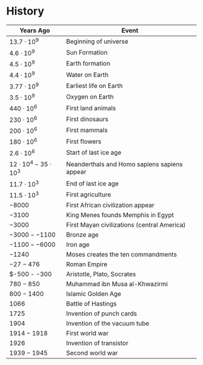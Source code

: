 History
===

| Years Ago | Event |
|---|---|
| $13.7 \cdot 10^9$ | Beginning of universe |
| $4.6 \cdot 10^9$ | Sun Formation |
| $4.5 \cdot 10^9$ | Earth formation |
| $4.4 \cdot 10^9$ | Water on Earth |
| $3.77 \cdot 10^9$ | Earliest life on Earth |
| $3.5 \cdot 10^9$ | Oxygen on Earth |
| $440 \cdot 10^6$ | First land animals |
| $230 \cdot 10^6$ | First dinosaurs |
| $200 \cdot 10^6$ | First mammals |
| $180 \cdot 10^6$ | First flowers |
| $2.6 \cdot 10^6$ | Start of last ice age |
| $12 \cdot 10^4 - 35 \cdot 10^3$| Neanderthals and Homo sapiens sapiens appear |
| $11.7 \cdot 10^3$ | End of last ice age |
| $11.5 \cdot 10^3$ | First agriculture |
| $-8000$ | First African civilization appear |
| $-3100$ | King Menes founds Memphis in Egypt |
| $-3000$ | First Mayan civilizations (central America) |
| $-3000 - -1100$ | Bronze age |
| $-1100 - -6000$ | Iron age |
| $-1240$ | Moses creates the ten commandments |
| $-27 - 476$ | Roman Empire |
| $-500 - -300| Aristotle, Plato, Socrates |
| $780 - 850$ | Muhammad ibn Musa al-Khwazirmi |
| $800 - 1400$ | Islamic Golden Age |
| $1066$ | Battle of Hastings |
| $1725$ | Invention of punch cards |
| $1904$ | Invention of the vacuum tube |
| $1914 - 1918$ | First world war |
| $1926$ | Invention of transistor |
| $1939 - 1945$ | Second world war |

